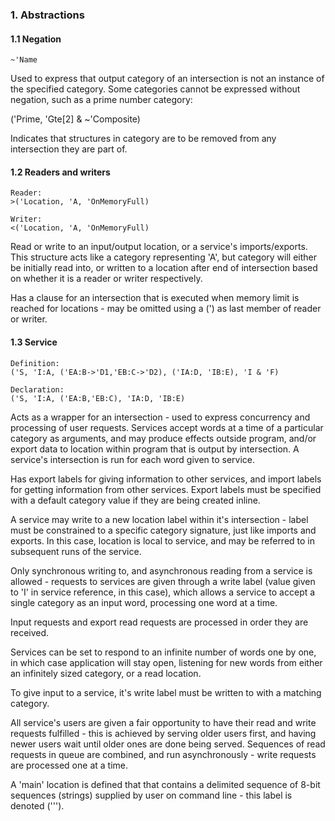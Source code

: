 ### 1. Abstractions
#### 1.1 Negation
    ~'Name

Used to express that output category of an intersection is not an instance of the specified category. Some categories cannot be expressed without negation, such as
a prime number category:

('Prime, 'Gte[2] & ~'Composite)

Indicates that structures in category are to be removed from any intersection they are part of.

#### 1.2 Readers and writers
    Reader:
    >('Location, 'A, 'OnMemoryFull)

    Writer:
    <('Location, 'A, 'OnMemoryFull)

Read or write to an input/output location, or a service's imports/exports.
This structure acts like a category representing 'A', but category will
either be initially read into, or written to a location after end of intersection
based on whether it is a reader or writer respectively.

Has a clause for an intersection that is executed when memory limit is reached
for locations - may be omitted using a (') as last member of reader or writer.

#### 1.3 Service
    Definition:
    ('S, 'I:A, ('EA:B->'D1,'EB:C->'D2), ('IA:D, 'IB:E), 'I & 'F)

    Declaration:
    ('S, 'I:A, ('EA:B,'EB:C), 'IA:D, 'IB:E)

Acts as a wrapper for an intersection - used to express concurrency and processing of user requests. Services accept words at a time of a particular category as arguments, and may produce effects outside program, and/or export data to location within program that is
output by intersection. A service's intersection is run for each word given to service.

Has export labels for giving information to other services, and import labels for getting information from other services. Export labels must be specified with a default category
value if they are being created inline.

A service may write to a new location label within it's intersection - label must be constrained to a specific category signature, just like imports and exports. In this case,
location is local to service, and may be referred to in subsequent runs of the service.

Only synchronous writing to, and asynchronous reading from a service is allowed - requests to services are given through a write label (value given to 'I' in service reference, in this case), which allows a service to accept a single category as an input word, processing one word at a time.

Input requests and export read requests are processed in order they are received.

Services can be set to respond to an infinite number of words one by one, in which case application will stay open, listening for new words from either an infinitely sized category, or a read location.

To give input to a service, it's write label must be written to with a matching category.

All service's users are given a fair opportunity to have their read and write requests fulfilled - this is achieved by serving older users first, and having newer users wait until older ones are done being served. Sequences of read requests in queue are combined, and run asynchronously - write requests are processed one at a time.

A 'main' location is defined that that contains a delimited sequence of 8-bit sequences (strings) supplied by user on command line - this label is denoted (''').